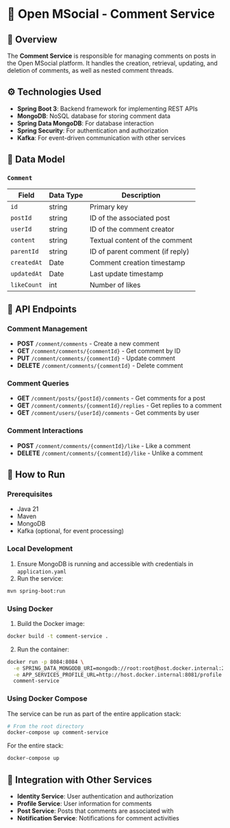 # 💬 Open MSocial - Comment Service

## 📌 Overview

The **Comment Service** is responsible for managing comments on posts in the Open MSocial platform. It handles the creation, retrieval, updating, and deletion of comments, as well as nested comment threads.

## ⚙️ Technologies Used

- **Spring Boot 3**: Backend framework for implementing REST APIs
- **MongoDB**: NoSQL database for storing comment data
- **Spring Data MongoDB**: For database interaction
- **Spring Security**: For authentication and authorization
- **Kafka**: For event-driven communication with other services

## 🧩 Data Model

### `Comment`
| Field         | Data Type    | Description                     |
|---------------|--------------|----------------------------------|
| `id`          | string       | Primary key                     |
| `postId`      | string       | ID of the associated post       |
| `userId`      | string       | ID of the comment creator       |
| `content`     | string       | Textual content of the comment  |
| `parentId`    | string       | ID of parent comment (if reply) |
| `createdAt`   | Date         | Comment creation timestamp      |
| `updatedAt`   | Date         | Last update timestamp           |
| `likeCount`   | int          | Number of likes                 |

## 📡 API Endpoints

### Comment Management
- **POST** `/comment/comments` - Create a new comment
- **GET** `/comment/comments/{commentId}` - Get comment by ID
- **PUT** `/comment/comments/{commentId}` - Update comment
- **DELETE** `/comment/comments/{commentId}` - Delete comment

### Comment Queries
- **GET** `/comment/posts/{postId}/comments` - Get comments for a post
- **GET** `/comment/comments/{commentId}/replies` - Get replies to a comment
- **GET** `/comment/users/{userId}/comments` - Get comments by user

### Comment Interactions
- **POST** `/comment/comments/{commentId}/like` - Like a comment
- **DELETE** `/comment/comments/{commentId}/like` - Unlike a comment

## 🚀 How to Run

### Prerequisites
- Java 21
- Maven
- MongoDB
- Kafka (optional, for event processing)

### Local Development
1. Ensure MongoDB is running and accessible with credentials in `application.yaml`
2. Run the service:
```bash
mvn spring-boot:run
```

### Using Docker
1. Build the Docker image:
```bash
docker build -t comment-service .
```

2. Run the container:
```bash
docker run -p 8084:8084 \
  -e SPRING_DATA_MONGODB_URI=mongodb://root:root@host.docker.internal:27017/comment-service?authSource=admin \
  -e APP_SERVICES_PROFILE_URL=http://host.docker.internal:8081/profile \
  comment-service
```

### Using Docker Compose
The service can be run as part of the entire application stack:
```bash
# From the root directory
docker-compose up comment-service
```

For the entire stack:
```bash
docker-compose up
```

## 🔄 Integration with Other Services

- **Identity Service**: User authentication and authorization
- **Profile Service**: User information for comments
- **Post Service**: Posts that comments are associated with
- **Notification Service**: Notifications for comment activities